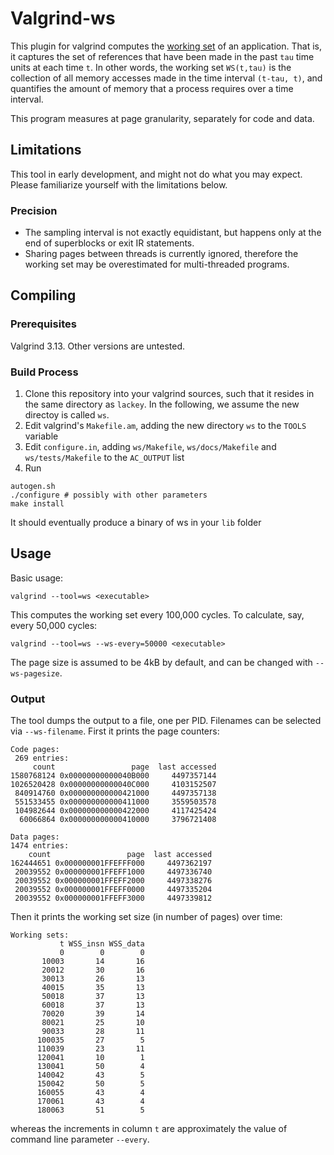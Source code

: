 # Valgrind-ws
This plugin for valgrind computes the [working set](https://github.com/mbeckersys/valgrind-ws.git) of an application.
That is, it captures the set of references that have been made in the past `tau` time units at each time `t`.
In other words, the working set `WS(t,tau)` is the collection of all memory accesses made in the time interval `(t-tau, t)`,
and quantifies the amount of memory that a process requires over a time interval.

This program measures at page granularity, separately for code and data.

## Limitations
This tool in early development, and might not do what you may expect. Please familiarize yourself with the limitations below.

### Precision
 * The sampling interval is not exactly equidistant, but happens only at the end of superblocks or exit IR statements.
 * Sharing pages between threads is currently ignored, therefore the working set may be overestimated for multi-threaded programs.

## Compiling
### Prerequisites
Valgrind 3.13. Other versions are untested.

### Build Process
 1. Clone this repository into your valgrind sources, such that it resides in the same directory as `lackey`. In the following, we assume the new directoy is called `ws`.
 2. Edit valgrind's `Makefile.am`, adding the new directory `ws` to the `TOOLS` variable
 3. Edit `configure.in`, adding `ws/Makefile`, `ws/docs/Makefile` and `ws/tests/Makefile` to the `AC_OUTPUT` list
 4. Run
```
autogen.sh
./configure # possibly with other parameters
make install
```
It should eventually produce a binary of ws in your `lib` folder

## Usage
Basic usage:
```
valgrind --tool=ws <executable>
```
This computes the working set every 100,000 cycles. To calculate, say, every 50,000 cycles:
```
valgrind --tool=ws --ws-every=50000 <executable>
```

The page size is assumed to be 4kB by default, and can be changed with `--ws-pagesize`.

### Output
The tool dumps the output to a file, one per PID. Filenames can be selected via `--ws-filename`.
First it prints the page counters:
```
Code pages:
 269 entries:
     count                 page  last accessed
1580768124 0x00000000000040B000     4497357144
1026520428 0x00000000000040C000     4103152507
 840914760 0x000000000000421000     4497357138
 551533455 0x000000000000411000     3559503578
 104982644 0x000000000000422000     4117425424
  60066864 0x000000000000410000     3796721408

Data pages:
1474 entries:
    count                 page  last accessed
162444651 0x000000001FFEFFF000     4497362197
 20039552 0x000000001FFEFF1000     4497336740
 20039552 0x000000001FFEFF2000     4497338276
 20039552 0x000000001FFEFF0000     4497335204
 20039552 0x000000001FFEFF3000     4497339812
```

Then it prints the working set size (in number of pages) over time:
```
Working sets:
           t WSS_insn WSS_data
           0        0        0
       10003       14       16
       20012       30       16
       30013       26       13
       40015       35       13
       50018       37       13
       60018       37       13
       70020       39       14
       80021       25       10
       90033       28       11
      100035       27        5
      110039       23       11
      120041       10        1
      130041       50        4
      140042       43        5
      150042       50        5
      160055       43        4
      170061       43        4
      180063       51        5
```
whereas the increments in column `t` are approximately the value of command line parameter `--every`.
